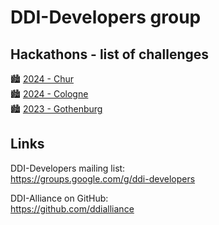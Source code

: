 # DDI-Developers group

## Hackathons - list of challenges
🏙️ [2024 - Chur](https://github.com/orgs/ddi-developers/projects/3)  
🏙️ [2024 - Cologne](https://github.com/orgs/ddi-developers/projects/1)  
🏙️ [2023 - Gothenburg](https://github.com/ddi-hackathon-2023)


## Links

DDI-Developers mailing list:  
https://groups.google.com/g/ddi-developers

DDI-Alliance on GitHub:  
https://github.com/ddialliance
